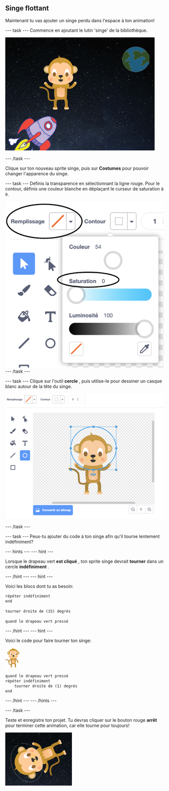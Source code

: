 ## Singe flottant

Maintenant tu vas ajouter un singe perdu dans l'espace à ton animation!

--- task --- Commence en ajoutant le lutin 'singe' de la bibliothèque.

![Ajout d'un sprite singe](images/space-monkey-sprite.png)

--- /task ---

Clique sur ton nouveau sprite singe, puis sur **Costumes** pour pouvoir changer l'apparence du singe.

--- task --- Définis la transparence en sélectionnant la ligne rouge. Pour le contour, définis une couleur blanche en déplaçant le curseur de saturation à `0`.

![Faire la couleur blanche](images/make-white.png) --- /task ---

--- task --- Clique sur l'outil **cercle** , puis utilise-le pour dessiner un casque blanc autour de la tête du singe.

![Casque de cosmonaute de singe](images/space-monkey-edit.png)

--- /task ---

--- task --- Peux-tu ajouter du code à ton singe afin qu'il tourne lentement indéfiniment?

--- hints ---
 --- hint ---

Lorsque le drapeau vert **est cliqué** , ton sprite singe devrait **tourner** dans un cercle **indéfiniment** .

--- /hint --- --- hint ---

Voici les blocs dont tu as besoin:

```blocks3
répéter indéfiniment
end

tourner droite de (15) degrés

quand le drapeau vert pressé
```

--- /hint --- --- hint ---

Voici le code pour faire tourner ton singe:

![Sprite singe](images/sprite-monkey.png)

```blocks3
quand le drapeau vert pressé
répéter indéfiniment 
    tourner droite de (1) degrés
end
```

--- /hint --- --- /hints ---

--- /task ---

Teste et enregistre ton projet. Tu devras cliquer sur le bouton rouge **arrêt** pour terminer cette animation, car elle tourne pour toujours!

![Teste le singe qui tourne](images/space-spin-test.png)